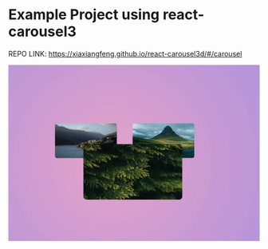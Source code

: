 # Example Project using react-carousel3

REPO LINK: https://xiaxiangfeng.github.io/react-carousel3d/#/carousel

![result](./src//assests/result.gif)